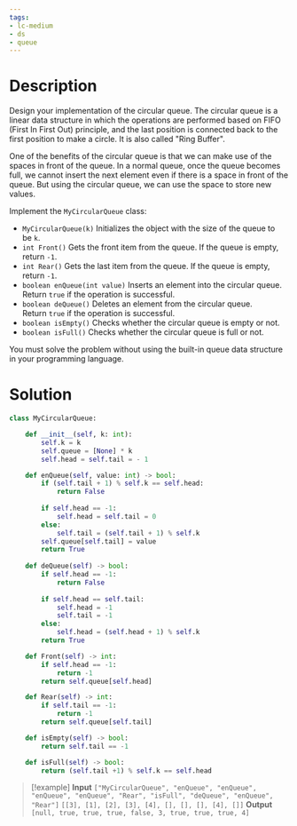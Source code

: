 ```yaml
---
tags:
- lc-medium
- ds
- queue
---
```


# Description
Design your implementation of the circular queue. The circular queue is a linear data structure in which the operations are performed based on FIFO (First In First Out) principle, and the last position is connected back to the first position to make a circle. It is also called "Ring Buffer".

One of the benefits of the circular queue is that we can make use of the spaces in front of the queue. In a normal queue, once the queue becomes full, we cannot insert the next element even if there is a space in front of the queue. But using the circular queue, we can use the space to store new values.

Implement the `MyCircularQueue` class:

-   `MyCircularQueue(k)` Initializes the object with the size of the queue to be `k`.
-   `int Front()` Gets the front item from the queue. If the queue is empty, return `-1`.
-   `int Rear()` Gets the last item from the queue. If the queue is empty, return `-1`.
-   `boolean enQueue(int value)` Inserts an element into the circular queue. Return `true` if the operation is successful.
-   `boolean deQueue()` Deletes an element from the circular queue. Return `true` if the operation is successful.
-   `boolean isEmpty()` Checks whether the circular queue is empty or not.
-   `boolean isFull()` Checks whether the circular queue is full or not.

You must solve the problem without using the built-in queue data structure in your programming language.

# Solution

```python
class MyCircularQueue:

    def __init__(self, k: int):
        self.k = k
        self.queue = [None] * k
        self.head = self.tail = - 1

    def enQueue(self, value: int) -> bool:
        if (self.tail + 1) % self.k == self.head:
            return False
    
        if self.head == -1:
            self.head = self.tail = 0
        else:
            self.tail = (self.tail + 1) % self.k
        self.queue[self.tail] = value
        return True
 
    def deQueue(self) -> bool:
        if self.head == -1:
            return False
        
        if self.head == self.tail:
            self.head = -1
            self.tail = -1
        else:
            self.head = (self.head + 1) % self.k
        return True

    def Front(self) -> int:
        if self.head == -1:
            return -1
        return self.queue[self.head]

    def Rear(self) -> int:
        if self.tail == -1:
            return -1
        return self.queue[self.tail]

    def isEmpty(self) -> bool:
        return self.tail == -1

    def isFull(self) -> bool:
        return (self.tail +1) % self.k == self.head

```

>[!example]
>**Input**
`["MyCircularQueue", "enQueue", "enQueue", "enQueue", "enQueue", "Rear", "isFull", "deQueue", "enQueue", "Rear"]`
`[[3], [1], [2], [3], [4], [], [], [], [4], []]`
**Output**
`[null, true, true, true, false, 3, true, true, true, 4]`


